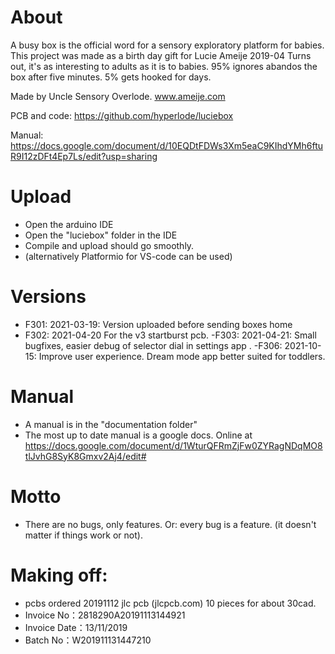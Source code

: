 # About
A busy box is the official word for a sensory exploratory platform for babies. 
This project was made as a birth day gift for Lucie Ameije 2019-04
Turns out, it's as interesting to adults as it is to babies. 
95% ignores abandos the box after five minutes. 5% gets hooked for days. 

Made by Uncle Sensory Overlode.
www.ameije.com

PCB and code:
https://github.com/hyperlode/luciebox

Manual:
https://docs.google.com/document/d/10EQDtFDWs3Xm5eaC9KIhdYMh6ftuR9I12zDFt4Ep7Ls/edit?usp=sharing


# Upload
- Open the arduino IDE
- Open the "luciebox" folder in the IDE
- Compile and upload should go smoothly.
- (alternatively Platformio for VS-code can be used)


# Versions
- F301: 2021-03-19: Version uploaded before sending boxes home
- F302: 2021-04-20 For the v3 startburst pcb. 
-F303: 2021-04-21: Small bugfixes, easier debug of selector dial in settings app . 
-F306: 2021-10-15: Improve user experience. Dream mode app better suited for toddlers.

# Manual
- A manual is in the "documentation folder"
- The most up to date manual is a google docs. Online at https://docs.google.com/document/d/1WturQFRmZjFw0ZYRagNDqMO8tlJvhG8SyK8Gmxv2Aj4/edit#


# Motto
- There are no bugs, only features.  Or: every bug is a feature.  (it doesn't matter if things work or not).


# Making off:
- pcbs ordered 20191112   jlc pcb (jlcpcb.com) 10 pieces for about 30cad.
- Invoice No：2818290A20191113144921
- Invoice Date：13/11/2019
- Batch No：W201911131447210
